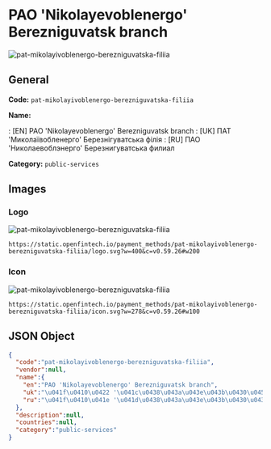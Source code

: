 
# PAO 'Nikolayevoblenergo' Berezniguvatsk branch 
![pat-mikolayivoblenergo-berezniguvatska-filiia](https://static.openfintech.io/payment_methods/pat-mikolayivoblenergo-berezniguvatska-filiia/logo.svg?w=400&c=v0.59.26#w200)  

## General 
**Code:** `pat-mikolayivoblenergo-berezniguvatska-filiia` 
 
**Name:** 
 
:	[EN] PAO 'Nikolayevoblenergo' Berezniguvatsk branch 
:	[UK] ПАТ 'Миколаївобленерго' Березнігуватська філія 
:	[RU] ПАО 'Николаевоблэнерго' Березнигуватська филиал 
 
**Category:** `public-services` 
 

## Images 

### Logo 
![pat-mikolayivoblenergo-berezniguvatska-filiia](https://static.openfintech.io/payment_methods/pat-mikolayivoblenergo-berezniguvatska-filiia/logo.svg?w=400&c=v0.59.26#w200)  

```
https://static.openfintech.io/payment_methods/pat-mikolayivoblenergo-berezniguvatska-filiia/logo.svg?w=400&c=v0.59.26#w200
```  

### Icon 
![pat-mikolayivoblenergo-berezniguvatska-filiia](https://static.openfintech.io/payment_methods/pat-mikolayivoblenergo-berezniguvatska-filiia/icon.svg?w=278&c=v0.59.26#w100)  

```
https://static.openfintech.io/payment_methods/pat-mikolayivoblenergo-berezniguvatska-filiia/icon.svg?w=278&c=v0.59.26#w100
```  

## JSON Object 

```json
{
  "code":"pat-mikolayivoblenergo-berezniguvatska-filiia",
  "vendor":null,
  "name":{
    "en":"PAO 'Nikolayevoblenergo' Berezniguvatsk branch",
    "uk":"\u041f\u0410\u0422 '\u041c\u0438\u043a\u043e\u043b\u0430\u0457\u0432\u043e\u0431\u043b\u0435\u043d\u0435\u0440\u0433\u043e' \u0411\u0435\u0440\u0435\u0437\u043d\u0456\u0433\u0443\u0432\u0430\u0442\u0441\u044c\u043a\u0430 \u0444\u0456\u043b\u0456\u044f",
    "ru":"\u041f\u0410\u041e '\u041d\u0438\u043a\u043e\u043b\u0430\u0435\u0432\u043e\u0431\u043b\u044d\u043d\u0435\u0440\u0433\u043e' \u0411\u0435\u0440\u0435\u0437\u043d\u0438\u0433\u0443\u0432\u0430\u0442\u0441\u044c\u043a\u0430 \u0444\u0438\u043b\u0438\u0430\u043b"
  },
  "description":null,
  "countries":null,
  "category":"public-services"
}
```  
